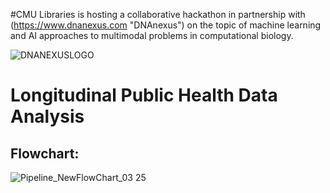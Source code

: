 #CMU Libraries is hosting a collaborative hackathon in partnership with (https://www.dnanexus.com "DNAnexus") on the topic of machine learning and AI approaches to multimodal problems in computational biology.

![DNANEXUSLOGO](https://github.com/user-attachments/assets/422aa273-195f-45f0-8bf0-4e846ded0d02)







# Longitudinal Public Health Data Analysis

## Flowchart:
![Pipeline_NewFlowChart_03 25](https://github.com/user-attachments/assets/5b44d810-d4a6-4336-9daf-7fea3a0a4be9)
